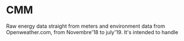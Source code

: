 # CMM
Raw energy data straight from meters and environment data from Openweather.com, from Novembre'18 to july'19.
It's intended to handle
